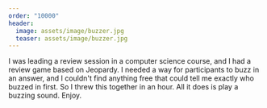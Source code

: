 ```yaml
---
order: "10000"
header:
  image: assets/image/buzzer.jpg
  teaser: assets/image/buzzer.jpg
---
```


<p>
  I was leading a review session in a computer science course, and I had a review game based on Jeopardy.  I needed a way for participants to buzz in an answer, and I couldn't find anything free that could tell me exactly who buzzed in first.  So I threw this together in an hour.  All it does is play a buzzing sound.  Enjoy.
</p>